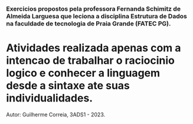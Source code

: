 ### Exercicios propostos pela professora Fernanda Schimitz de Almeida Larguesa que leciona a disciplina Estrutura de Dados na faculdade de tecnologia de Praia Grande (FATEC PG).

# Atividades realizada apenas com a intencao de trabalhar o raciocinio logico e conhecer a linguagem desde a sintaxe ate suas individualidades.

Autor: Guilherme Correia, 3ADS1 - 2023.

